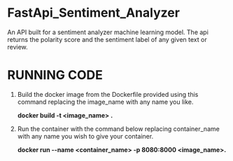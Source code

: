 # FastApi_Sentiment_Analyzer
An API built for a sentiment analyzer machine learning model. The api returns the polarity score and the sentiment label of any given text or review.

# RUNNING CODE
1. Build the docker image from the Dockerfile provided using this command replacing the image_name with any name you like.

   **docker build -t <image_name> .**
2. Run the container with the command below replacing container_name with any name you wish to give your container.

   **docker run --name <container_name> -p 8080:8000 <image_name>.**
